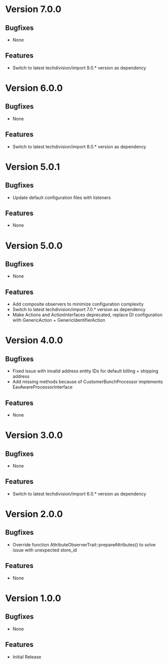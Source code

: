 # Version 7.0.0

## Bugfixes

* None

## Features

* Switch to latest techdivision/import 9.0.* version as dependency

# Version 6.0.0

## Bugfixes

* None

## Features

* Switch to latest techdivision/import 8.0.* version as dependency

# Version 5.0.1

## Bugfixes

* Update default configuration files with listeners

## Features

* None

# Version 5.0.0

## Bugfixes

* None

## Features

* Add composite observers to minimize configuration complexity
* Switch to latest techdivision/import 7.0.* version as dependency
* Make Actions and ActionInterfaces deprecated, replace DI configuration with GenericAction + GenericIdentifierAction

# Version 4.0.0

## Bugfixes

* Fixed issue with invalid address entity IDs for default billing + shipping address
* Add missing methods because of CustomerBunchProcessor implements EavAwareProcessorInterface

## Features

* None

# Version 3.0.0

## Bugfixes

* None

## Features

* Switch to latest techdivision/import 6.0.* version as dependency

# Version 2.0.0

## Bugfixes

* Override function AttributeObserverTrait::prepareAttributes() to solve issue with unexpected store_id

## Features

* None

# Version 1.0.0

## Bugfixes

* None

## Features

* Initial Release